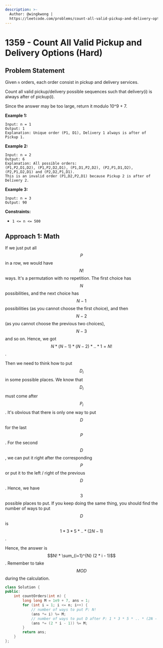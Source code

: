```yaml
---
description: >-
  Author: @wingkwong |
  https://leetcode.com/problems/count-all-valid-pickup-and-delivery-options/
---
```


# 1359 - Count All Valid Pickup and Delivery Options (Hard)

## Problem Statement

Given `n` orders, each order consist in pickup and delivery services.

Count all valid pickup/delivery possible sequences such that delivery(i) is always after of pickup(i).

Since the answer may be too large, return it modulo 10^9 + 7.

**Example 1:**

```
Input: n = 1
Output: 1
Explanation: Unique order (P1, D1), Delivery 1 always is after of Pickup 1.
```

**Example 2:**

```
Input: n = 2
Output: 6
Explanation: All possible orders: 
(P1,P2,D1,D2), (P1,P2,D2,D1), (P1,D1,P2,D2), (P2,P1,D1,D2), (P2,P1,D2,D1) and (P2,D2,P1,D1).
This is an invalid order (P1,D2,P2,D1) because Pickup 2 is after of Delivery 2.
```

**Example 3:**

```
Input: n = 3
Output: 90
```

**Constraints:**

* `1 <= n <= 500`

## Approach 1: Math

If we just put all $$P$$ in a row, we would have $$N!$$ ways. It's a permutation with no repetition. The first choice has $$N$$ possibilities, and the next choice has $$N - 1$$ possibilities (as you cannot choose the first choice), and then $$N - 2$$ (as you cannot choose the previous two choices), $$N - 3$$ and so on.  Hence, we got $$N * (N - 1) * (N - 2) * .. * 1 = N!$$.

Then we need to think how to put $$D_i$$in some possible places. We know that$$D_i$$ must come after $$P_i$$. It's obvious that there is only one way to put $$D$$ for the last $$P$$. For the second $$D$$, we can put it right after the corresponding $$P$$ or put it to the left / right of the previous $$D$$. Hence, we have $$3$$ possible places to put. If you keep doing the same thing, you should find the number of ways to put $$D$$ is $$1 * 3 * 5 * .. * (2N - 1)$$.

Hence, the answer is $$N! * \sum_{i=1}^{N} (2 * i - 1)$$. Remember to take $$MOD$$ during the calculation.

```cpp
class Solution {
public:
    int countOrders(int n) {
        long long M = 1e9 + 7, ans = 1;
        for (int i = 1; i <= n; i++) {
            // number of ways to put P: N!
            (ans *= i) %= M;
            // number of ways to put D after P: 1 * 3 * 5 * .. * (2N - 1)
            (ans *= (2 * i - 1)) %= M;
        }
        return ans;
    }
};
```
